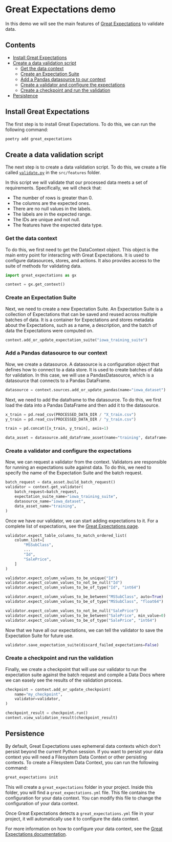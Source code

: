 # Great Expectations demo<!-- omit in toc -->
In this demo we will see the main features of [Great Expectations](https://greatexpectations.io/) to validate data.

## Contents <!-- omit in toc -->
- [Install Great Expectations](#install-great-expectations)
- [Create a data validation script](#create-a-data-validation-script)
  - [Get the data context](#get-the-data-context)
  - [Create an Expectation Suite](#create-an-expectation-suite)
  - [Add a Pandas datasource to our context](#add-a-pandas-datasource-to-our-context)
  - [Create a validator and configure the expectations](#create-a-validator-and-configure-the-expectations)
  - [Create a checkpoint and run the validation](#create-a-checkpoint-and-run-the-validation)
- [Persistence](#persistence)

## Install Great Expectations
The first step is to install Great Expectations. To do this, we can run the following command:
```bash
poetry add great_expectations
```

## Create a data validation script
The next step is to create a data validation script. To do this, we create a file called
[`validate.py`](../src/features/validate.py) in the `src/features` folder.

In this script we will validate that our processed data meets a set of requirements. Specifically, we will check that:
- The number of rows is greater than 0.
- The columns are the expected ones.
- There are no null values in the labels.
- The labels are in the expected range.
- The IDs are unique and not null.
- The features have the expected data type.

### Get the data context
To do this, we first need to get the DataContext object. This object is the main entry point for interacting with Great
Expectations. It is used to configure datasources, stores, and actions. It also provides access to the suite of methods
for validating data.

```python
import great_expectations as gx

context = gx.get_context()
```

### Create an Expectation Suite
Next, we need to create a new Expectation Suite. An Expectation Suite is a collection of Expectations that can be saved
and reused across multiple batches of data. It is a container for Expectations and stores metadata about the Expectations,
such as a name, a description, and the batch of data the Expectations were computed on.

```python
context.add_or_update_expectation_suite("iowa_training_suite")
```

### Add a Pandas datasource to our context
Now, we create a datasource. A datasource is a configuration object that defines how to connect to a data store. It is
used to create batches of data for validation. In this case, we will use a PandasDatasource, which is a datasource that
connects to a Pandas DataFrame.

```python
datasource = context.sources.add_or_update_pandas(name="iowa_dataset")
```

Next, we need to add the dataframe to the datasource. To do this, we first load the data into a Pandas DataFrame and
then add it to the datasource.

```python
x_train = pd.read_csv(PROCESSED_DATA_DIR / "X_train.csv")
y_train = pd.read_csv(PROCESSED_DATA_DIR / "y_train.csv")

train = pd.concat([x_train, y_train], axis=1)

data_asset = datasource.add_dataframe_asset(name="training", dataframe=train)
```

### Create a validator and configure the expectations
Now, we can request a validator from the context. Validators are responsible for running an expectations suite against
data. To do this, we need to specify the name of the Expectation Suite and the batch request.

```python
batch_request = data_asset.build_batch_request()
validator = context.get_validator(
    batch_request=batch_request,
    expectation_suite_name="iowa_training_suite",
    datasource_name="iowa_dataset",
    data_asset_name="training",
)
```

Once we have our validator, we can start adding expectations to it. For a complete list of expectations, see the
[Great Expectations page](https://greatexpectations.io/expectations/).

```python
validator.expect_table_columns_to_match_ordered_list(
    column_list=[
        "MSSubClass",
        ...
        "Id",
        "SalePrice",
    ]
)

validator.expect_column_values_to_be_unique("Id")
validator.expect_column_values_to_not_be_null("Id")
validator.expect_column_values_to_be_of_type("Id", "int64")

validator.expect_column_values_to_be_between("MSSubClass", auto=True)
validator.expect_column_values_to_be_of_type("MSSubClass", "float64")

validator.expect_column_values_to_not_be_null("SalePrice")
validator.expect_column_values_to_be_between("SalePrice", min_value=0)
validator.expect_column_values_to_be_of_type("SalePrice", "int64")
```

Now that we have all our expectations, we can tell the validator to save the Expectation Suite for future use.

```python
validator.save_expectation_suite(discard_failed_expectations=False)
```

### Create a checkpoint and run the validation
Finally, we create a checkpoint that will use our validator to run the expectation suite against the batch request and
compile a Data Docs where we can easely see the results of the validation process.

```python
checkpoint = context.add_or_update_checkpoint(
    name="my_checkpoint",
    validator=validator,
)

checkpoint_result = checkpoint.run()
context.view_validation_result(checkpoint_result)
```

## Persistence
By default, Great Expectations uses ephemeral data contexts which don't persist beyond the current Python session. If you want to persist your data context you will need a Filesystem Data Context or other persisting contexts. To create a Filesystem Data Context, you can run the following command:

```bash
great_expectations init
```

This will create a `great_expectations` folder in your project. Inside this folder, you will find a `great_expectations.yml` file. This file contains the configuration for your data context. You can modify this file to change the configuration of your data context.

Once Great Expectations detects a `great_expectations.yml` file in your project, it will automatically use it to configure the data context.

For more information on how to configure your data context, see the [Great Expectations documentation](https://docs.greatexpectations.io/docs/guides/setup/configure_data_contexts_lp).
